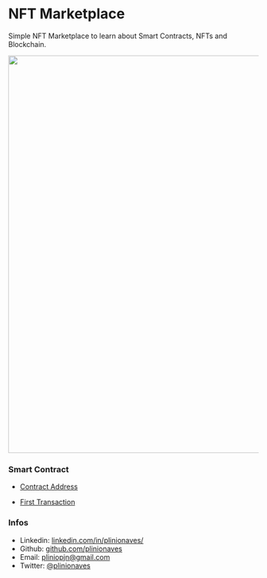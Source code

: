 # NFT Marketplace

Simple NFT Marketplace to learn about Smart Contracts, NFTs and Blockchain.

<p align="center">
<img src="https://images.unsplash.com/photo-1511447333015-45b65e60f6d5?ixlib=rb-4.0.3&ixid=M3wxMjA3fDB8MHxwaG90by1wYWdlfHx8fGVufDB8fHx8fA%3D%3D&auto=format&fit=crop&w=800&q=80" width="800"/>
</p>

### Smart Contract

- [Contract Address](https://mumbai.polygonscan.com/address/0xE8Bc31bE4eF3C2c4130D94Dc94abC084E3A34eCf)

- [First Transaction](https://mumbai.polygonscan.com/tx/0xae13c6bba6b32576b2c7779c9032abfdb691059c30aee0ed0ac255211dde7c29)

### Infos

- Linkedin: [linkedin.com/in/plinionaves/](https://www.linkedin.com/in/plinionaves/)
- Github: [github.com/plinionaves](https://github.com/plinionaves)
- Email: [pliniopjn@gmail.com](mailto:pliniopjn@gmail.com)
- Twitter: [@plinionaves](https://twitter.com/plinionaves)
